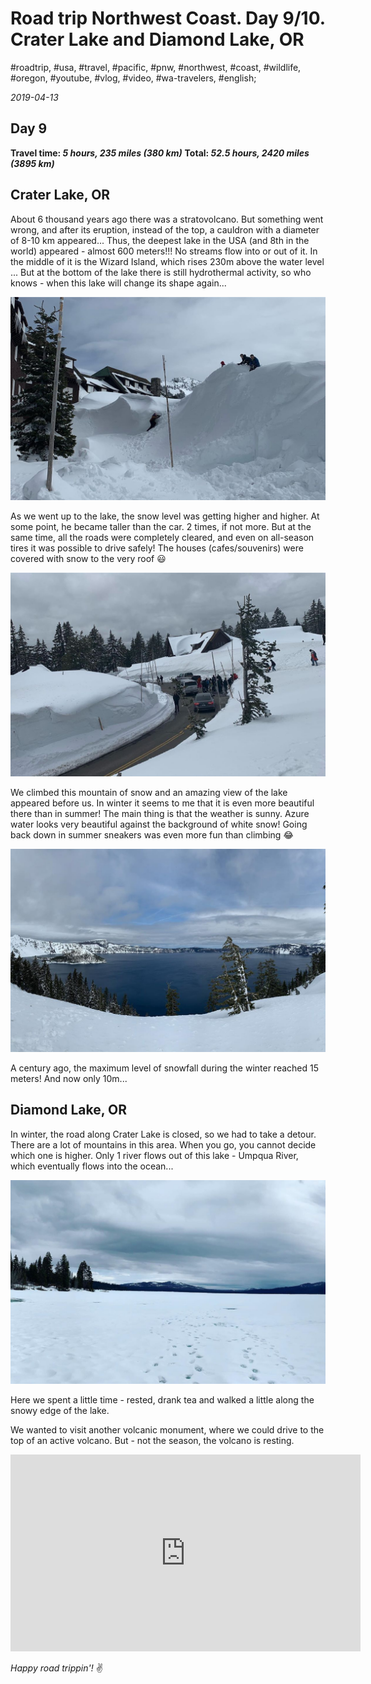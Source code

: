 # Road trip Northwest Coast. Day 9/10. Crater Lake and Diamond Lake, OR

#roadtrip, #usa, #travel, #pacific, #pnw, #northwest, #coast, #wildlife, #oregon, #youtube, #vlog, #video, #wa-travelers, #english;

_2019-04-13_

## Day 9

**Travel time: _5 hours, 235 miles (380 km)_**
**Total: _52.5 hours, 2420 miles (3895 km)_**

## Crater Lake, OR

About 6 thousand years ago there was a stratovolcano. But something went wrong, and after its eruption, instead of the top, a cauldron with a diameter of 8-10 km appeared... Thus, the deepest lake in the USA (and 8th in the world) appeared - almost 600 meters!!! No streams flow into or out of it.
In the middle of it is the Wizard Island, which rises 230m above the water level ... But at the bottom of the lake there is still hydrothermal activity, so who knows - when this lake will change its shape again...

![Crater Lake snow 2, OR](/images/road-trip-northwest-coast-day-9-10-crater-lake-and-diamond-lake-or/snow2.jpg)

As we went up to the lake, the snow level was getting higher and higher. At some point, he became taller than the car. 2 times, if not more. But at the same time, all the roads were completely cleared, and even on all-season tires it was possible to drive safely! The houses (cafes/souvenirs) were covered with snow to the very roof 😃

![Crater Lake snow, OR](/images/road-trip-northwest-coast-day-9-10-crater-lake-and-diamond-lake-or/snow.jpg)

We climbed this mountain of snow and an amazing view of the lake appeared before us. In winter it seems to me that it is even more beautiful there than in summer! The main thing is that the weather is sunny. Azure water looks very beautiful against the background of white snow! Going back down in summer sneakers was even more fun than climbing 😂

![Crater Lake, OR](/images/road-trip-northwest-coast-day-9-10-crater-lake-and-diamond-lake-or/crater_lake.jpg)

A century ago, the maximum level of snowfall during the winter reached 15 meters! And now only 10m...
⠀
## Diamond Lake, OR

In winter, the road along Crater Lake is closed, so we had to take a detour. There are a lot of mountains in this area. When you go, you cannot decide which one is higher. Only 1 river flows out of this lake - Umpqua River, which eventually flows into the ocean...

![Diamond Lake, OR](/images/road-trip-northwest-coast-day-9-10-crater-lake-and-diamond-lake-or/diamond_lake.jpg)

Here we spent a little time - rested, drank tea and walked a little along the snowy edge of the lake.

We wanted to visit another volcanic monument, where we could drive to the top of an active volcano. But - not the season, the volcano is resting.

<iframe width="560" height="315" src="https://www.youtube.com/embed/bL47v5PTa0g" frameborder="0" allow="accelerometer; autoplay; encrypted-media; gyroscope; picture-in-picture" allowfullscreen></iframe>

_Happy road trippin'!_ :v:
